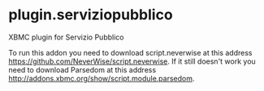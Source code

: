 plugin.serviziopubblico
=======================

XBMC plugin for Servizio Pubblico

To run this addon you need to download script.neverwise at this address https://github.com/NeverWise/script.neverwise.
If it still doesn't work you need to download Parsedom at this address http://addons.xbmc.org/show/script.module.parsedom.
